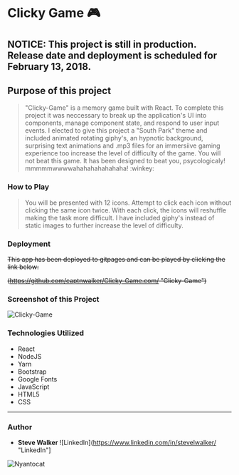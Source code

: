 # Clicky Game :video_game:

## NOTICE: This project is still in production. Release date and deployment is scheduled for February 13, 2018.

## Purpose of this project

>"Clicky-Game" is a memory game built with React. To complete this project it was neccessary to break up the application's UI into components, manage component state, and respond to user input events. I elected to give this project a "South Park" theme and included animated rotating giphy's, an hypnotic background, surprising text animations and .mp3 files for an immersiive gaming experience too increase the level of difficulty of the game. You will not beat this game. It has been designed to beat you, psycologicaly! mmmmmwwwwahahahahahahaha! :winkey:

### How to Play

>You will be presented with 12 icons. Attempt to click each icon without clicking the same icon twice. With each click, the icons will reshuffle making the task more difficult. I have included giphy's instead of static images to further increase the level of difficulty.

### Deployment

~~This app has been deployed to gitpages and can be played by clicking the link below:~~

~~(https://github.com/captnwalker/Clicky-Game.com/ "Clicky-Game")~~

### Screenshot of this Project

![Clicky-Game](https://raw.github.com/captnwalker/Clicky-Game/master/screenshot/screenshot1.gif "Clicky-Game")

### Technologies Utilized

* React
* NodeJS
* Yarn
* Bootstrap
* Google Fonts
* JavaScript
* HTML5
* CSS

---

### Author

* **Steve Walker**  ![LinkedIn](https://www.linkedin.com/in/stevelwalker/ "LinkedIn"]

![Nyantocat](https://octodex.github.com/images/nyantocat.gif)
